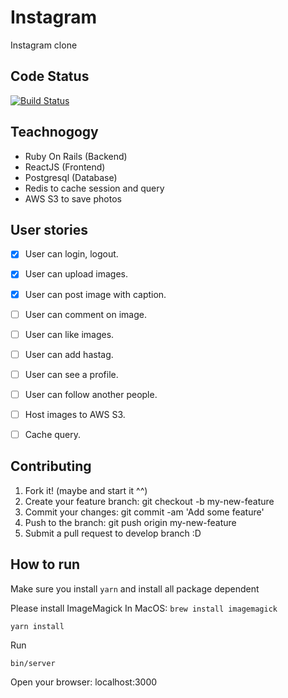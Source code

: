 # Instagram

Instagram clone

## Code Status

[![Build Status](https://api.travis-ci.org/kensupermen/instagram.svg?branch=develop)](http://travis-ci.org/kensupermen/instagram)

## Teachnogogy

- Ruby On Rails (Backend)
- ReactJS (Frontend)
- Postgresql (Database)
- Redis to cache session and query
- AWS S3 to save photos

## User stories

* [x] User can login, logout.
* [x] User can upload images.
* [x] User can post image with caption.
* [ ] User can comment on image.
* [ ] User can like images.
* [ ] User can add hastag.
* [ ] User can see a profile.
* [ ] User can follow another people.
* [ ] Host images to AWS S3.
* [ ] Cache query.


## Contributing

1. Fork it! (maybe and start it ^^)
2. Create your feature branch: git checkout -b my-new-feature
3. Commit your changes: git commit -am 'Add some feature'
4. Push to the branch: git push origin my-new-feature
5. Submit a pull request to develop branch :D

## How to run

Make sure you install `yarn` and install all package dependent

Please install ImageMagick
In MacOS: `brew install imagemagick`

```
yarn install
```

Run 
```
bin/server
```

Open your browser: localhost:3000
